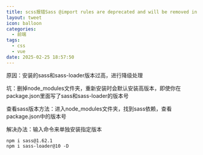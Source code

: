 ```yaml
---
title: scss报错Sass @import rules are deprecated and will be removed in Dart Sass 3.0.0
layout: tweet
icon: balloon
categories:
  - 前端
tags:
  - css
  - vue
date: 2025-02-25 18:57:50
---
```


原因：安装的sass和sass-loader版本过高，进行降级处理

坑：删掉node_modules文件夹，重新安装时会默认安装高版本，即使你在package.json里面写了sass和sass-loader的版本号

查看sass版本方法：进入node_modules文件夹，找到sass依赖，查看package.json中的版本号

解决办法：输入命令来单独安装指定版本

```
npm i sass@1.62.1
npm i sass-loader@10 -D
```